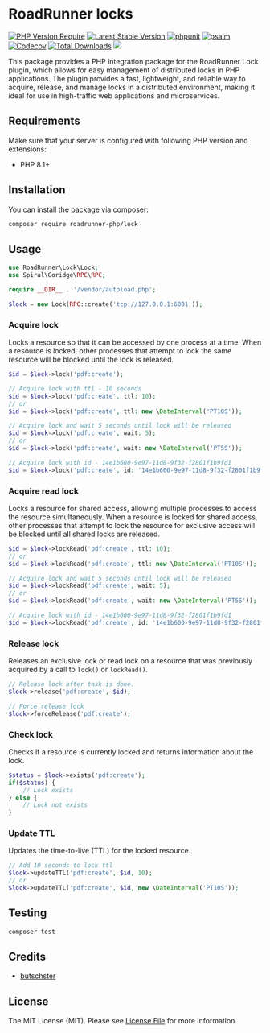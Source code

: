 # RoadRunner locks

[![PHP Version Require](https://poser.pugx.org/roadrunner-php/lock/require/php)](https://packagist.org/packages/roadrunner-php/lock)
[![Latest Stable Version](https://poser.pugx.org/roadrunner-php/lock/v/stable)](https://packagist.org/packages/roadrunner-php/lock)
[![phpunit](https://github.com/roadrunner-php/lock/actions/workflows/phpunit.yml/badge.svg)](https://github.com/roadrunner-php/lock/actions)
[![psalm](https://github.com/roadrunner-php/lock/actions/workflows/psalm.yml/badge.svg)](https://github.com/roadrunner-php/lock/actions)
[![Codecov](https://codecov.io/gh/roadrunner-php/lock/branch/1.x/graph/badge.svg)](https://codecov.io/gh/roadrunner-php/lock/)
[![Total Downloads](https://poser.pugx.org/roadrunner-php/lock/downloads)](https://packagist.org/packages/roadrunner-php/lock)
<a href="https://discord.gg/spiralphp"><img src="https://img.shields.io/badge/discord-chat-magenta.svg"></a>

This package provides a PHP integration package for the RoadRunner Lock plugin, which allows for easy management of
distributed locks in PHP applications. The plugin provides a fast, lightweight, and reliable way to acquire, release,
and manage locks in a distributed environment, making it ideal for use in high-traffic web applications and
microservices.

## Requirements

Make sure that your server is configured with following PHP version and extensions:

- PHP 8.1+

## Installation

You can install the package via composer:

```bash
composer require roadrunner-php/lock
```

## Usage

```php
use RoadRunner\Lock\Lock;
use Spiral\Goridge\RPC\RPC;

require __DIR__ . '/vendor/autoload.php';

$lock = new Lock(RPC::create('tcp://127.0.0.1:6001'));
```

### Acquire lock

Locks a resource so that it can be accessed by one process at a time. When a resource is locked, other processes that
attempt to lock the same resource will be blocked until the lock is released.

```php
$id = $lock->lock('pdf:create');

// Acquire lock with ttl - 10 seconds
$id = $lock->lock('pdf:create', ttl: 10);
// or
$id = $lock->lock('pdf:create', ttl: new \DateInterval('PT10S'));

// Acquire lock and wait 5 seconds until lock will be released
$id = $lock->lock('pdf:create', wait: 5);
// or
$id = $lock->lock('pdf:create', wait: new \DateInterval('PT5S'));

// Acquire lock with id - 14e1b600-9e97-11d8-9f32-f2801f1b9fd1
$id = $lock->lock('pdf:create', id: '14e1b600-9e97-11d8-9f32-f2801f1b9fd1');
```

### Acquire read lock

Locks a resource for shared access, allowing multiple processes to access the resource simultaneously. When a resource
is locked for shared access, other processes that attempt to lock the resource for exclusive access will be blocked
until all shared locks are released.

```php
$id = $lock->lockRead('pdf:create', ttl: 10);
// or
$id = $lock->lockRead('pdf:create', ttl: new \DateInterval('PT10S'));

// Acquire lock and wait 5 seconds until lock will be released
$id = $lock->lockRead('pdf:create', wait: 5);
// or
$id = $lock->lockRead('pdf:create', wait: new \DateInterval('PT5S'));

// Acquire lock with id - 14e1b600-9e97-11d8-9f32-f2801f1b9fd1
$id = $lock->lockRead('pdf:create', id: '14e1b600-9e97-11d8-9f32-f2801f1b9fd1');
```

### Release lock

Releases an exclusive lock or read lock on a resource that was previously acquired by a call to `lock()`
or `lockRead()`.

```php
// Release lock after task is done.
$lock->release('pdf:create', $id);

// Force release lock
$lock->forceRelease('pdf:create');
```

### Check lock

Checks if a resource is currently locked and returns information about the lock.

```php
$status = $lock->exists('pdf:create');
if($status) {
    // Lock exists
} else {
    // Lock not exists
}
```

### Update TTL

Updates the time-to-live (TTL) for the locked resource.

```php
// Add 10 seconds to lock ttl
$lock->updateTTL('pdf:create', $id, 10);
// or
$lock->updateTTL('pdf:create', $id, new \DateInterval('PT10S'));
```

## Testing

```bash
composer test
```

## Credits

- [butschster](https://github.com/butschster)

## License

The MIT License (MIT). Please see [License File](LICENSE) for more information.
